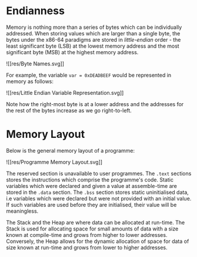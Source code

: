 # Endianness

Memory is nothing more than a series of bytes which can be individually addressed. When storing values which are larger than a single byte, the bytes under the x86-64 paradigms are stored in *little-endian* order - the least significant byte (LSB) at the lowest memory address and the most significant byte (MSB) at the highest memory address.

![[res/Byte Names.svg]]

For example, the variable `var = 0xDEADBEEF` would be represented in memory as follows:

![[res/Little Endian Variable Representation.svg]]

Note how the right-most byte is at a lower address and the addresses for the rest of the bytes increase as we go right-to-left.

# Memory Layout

Below is the general memory layout of a programme:

![[res/Programme Memory Layout.svg]]

The reserved section is unavailable to user programmes. The `.text` sections stores the instructions which comprise the programme's code. Static variables which were declared and given a value at assemble-time are stored in the `.data` section. The `.bss` section stores static uninitialised data, i.e variables which were declared but were not provided with an initial value. If such variables are used before they are initialised, their value will be meaningless.

The Stack and the Heap are where data can be allocated at run-time. The Stack is used for allocating space for small amounts of data with a size known at compile-time and grows from higher to lower addresses. Conversely, the Heap allows for the dynamic allocation of space for data of size known at run-time and grows from lower to higher addresses.